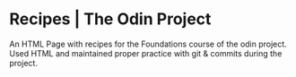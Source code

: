 # Recipes | The Odin Project
An HTML Page with recipes for the Foundations course of the odin project.
Used HTML and maintained proper practice with git & commits during the project.

